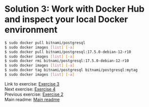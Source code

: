 # Solution 3: Work with Docker Hub and inspect your local Docker environment

```bash
$ sudo docker pull bitnami/postgresql
$ sudo docker images [list] [-a]
$ sudo docker pull bitnami/postgresql:17.5.0-debian-12-r10
$ sudo docker images [list] [-a]
$ sudo docker rmi bitnami/postgresql:17.5.0-debian-12-r10
$ sudo docker images [list] [-a]
$ sudo docker tag bitnami/postgresql bitnami/postgresql:mytag
$ sudo docker images [list] [-a]
```

Link to exercise: [Exercise 3](../../../exercise-3.md)  
Next exercise: [Exercise 4](../../../exercise-4.md)  
Previous exercise: [Exercise 2](../../../exercise-2.md)  
Main readme: [Main readme](../../../README.md)
